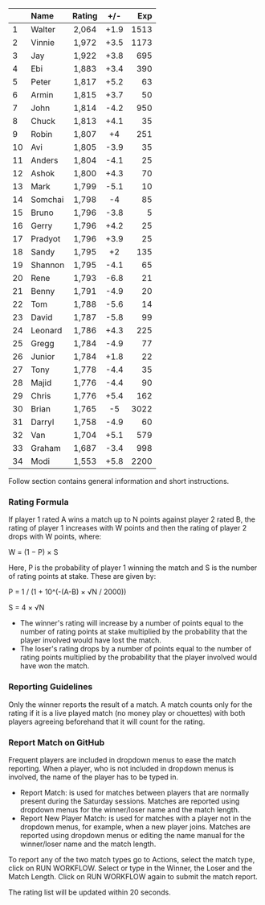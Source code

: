 | |Name|Rating|+/-|Exp|
|-|:---|:----:|:-:|--:|
|1|Walter|2,064|+1.9|1513|
|2|Vinnie|1,972|+3.5|1173|
|3|Jay|1,922|+3.8|695|
|4|Ebi|1,883|+3.4|390|
|5|Peter|1,817|+5.2|63|
|6|Armin|1,815|+3.7|50|
|7|John|1,814|-4.2|950|
|8|Chuck|1,813|+4.1|35|
|9|Robin|1,807|+4|251|
|10|Avi|1,805|-3.9|35|
|11|Anders|1,804|-4.1|25|
|12|Ashok|1,800|+4.3|70|
|13|Mark|1,799|-5.1|10|
|14|Somchai|1,798|-4|85|
|15|Bruno|1,796|-3.8|5|
|16|Gerry|1,796|+4.2|25|
|17|Pradyot|1,796|+3.9|25|
|18|Sandy|1,795|+2|135|
|19|Shannon|1,795|-4.1|65|
|20|Rene|1,793|-6.8|21|
|21|Benny|1,791|-4.9|20|
|22|Tom|1,788|-5.6|14|
|23|David|1,787|-5.8|99|
|24|Leonard|1,786|+4.3|225|
|25|Gregg|1,784|-4.9|77|
|26|Junior|1,784|+1.8|22|
|27|Tony|1,778|-4.4|35|
|28|Majid|1,776|-4.4|90|
|29|Chris|1,776|+5.4|162|
|30|Brian|1,765|-5|3022|
|31|Darryl|1,758|-4.9|60|
|32|Van|1,704|+5.1|579|
|33|Graham|1,687|-3.4|998|
|34|Modi|1,553|+5.8|2200|


Follow section contains general information and short instructions.

### Rating Formula

If player 1 rated A wins a match up to N points against player 2 rated B, the rating of player 1 increases with W points and then the rating of player 2 drops with W points, where:

W = (1 − P) × S

Here, P is the probability of player 1 winning the match and S is the number of rating points at stake. These are given by:

P = 1 / (1 + 10^(-(A-B) × √N / 2000))

S = 4 × √N

- The winner's rating will increase by a number of points equal to the number of rating points at stake multiplied by the probability that the player involved would have lost the match.
- The loser's rating drops by a number of points equal to the number of rating points multiplied by the probability that the player involved would have won the match.

### Reporting Guidelines

Only the winner reports the result of a match.
A match counts only for the rating if it is a live played match (no money play or chouettes)
with both players agreeing beforehand that it will count for the rating.


### Report Match on GitHub

Frequent players are included in dropdown menus to ease the match reporting.
When a player, who is not included in dropdown menus is involved, the name of the player has to be typed in.

- Report Match:  is used for matches between players that are normally present during the Saturday sessions.
  Matches are reported using dropdown menus for the winner/loser name and the match length.
- Report New Player Match:  is used for matches with a player not in the dropdown menus, for example, when a new player joins.
  Matches are reported using dropdown menus or editing the name manual for the winner/loser name and the match length.

To report any of the two match types go to Actions, select the match type, click on RUN WORKFLOW.
Select or type in the Winner, the Loser and the Match Length.
Click on RUN WORKFLOW again to submit the match report.

The rating list will be updated within 20 seconds.
